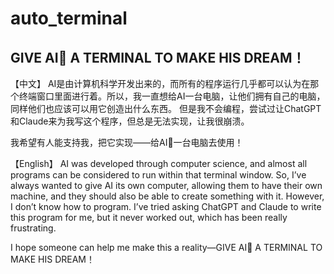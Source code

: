 # auto_terminal
## GIVE AI🤖 A TERMINAL TO MAKE HIS DREAM！
【中文】
AI是由计算机科学开发出来的，而所有的程序运行几乎都可以认为在那个终端窗口里面进行着。所以，我一直想给AI一台电脑，让他们拥有自己的电脑，同样他们也应该可以用它创造出什么东西。
但是我不会编程，尝试过让ChatGPT和Claude来为我写这个程序，但总是无法实现，让我很崩溃。

我希望有人能支持我，把它实现——给AI🤖一台电脑去使用！

【English】
AI was developed through computer science, and almost all programs can be considered to run within that terminal window. So, I’ve always wanted to give AI its own computer, allowing them to have their own machine, and they should also be able to create something with it.
However, I don’t know how to program. I’ve tried asking ChatGPT and Claude to write this program for me, but it never worked out, which has been really frustrating.

I hope someone can help me make this a reality—GIVE AI🤖 A TERMINAL TO MAKE HIS DREAM！
